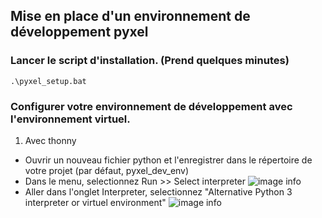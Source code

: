 ## Mise en place d'un environnement de développement pyxel
### Lancer le script d'installation. (Prend quelques minutes)
```
.\pyxel_setup.bat
```

### Configurer votre environnement de développement avec l'environnement virtuel.
1. Avec thonny
- Ouvrir un nouveau fichier python et l'enregistrer dans le répertoire de votre projet (par défaut, pyxel_dev_env)
- Dans le menu, selectionnez Run >> Select interpreter
![image info](./config_thonny_1.png)
- Aller dans l'onglet Interpreter, selectionnez "Alternative Python 3 interpreter or virtuel environment"
![image info](./config_thonny_2.png)